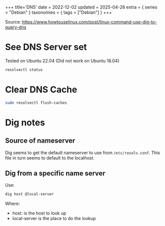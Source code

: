 +++
title='DNS'
date = 2022-12-02
updated = 2025-04-26
extra = { series = "Debian" }
taxonomies = { tags = ["Debian"] }
+++

Source: <https://www.howtouselinux.com/post/linux-command-use-dig-to-query-dns>

# See DNS Server set

Tested on Ubuntu 22.04 (Did not work on Ubuntu 18.04)

```sh
resolvectl status
```

# Clear DNS Cache

```sh
sudo resolvectl flush-caches
```

# Dig notes

## Source of nameserver

Dig seems to get the default nameserver to use from `/etc/resolv.conf`.
This file in turn seems to default to the localhost.

## Dig from a specific name server

Use:

```sh
dig host @local-server
```

Where:

- host: is the host to look up
- local-server is the place to do the lookup
